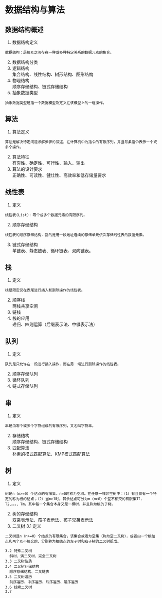 # 数据结构与算法
## 数据结构概述
1. 数据结构定义
```
数据结构：是相互之间存在一种或多种特定关系的数据元素的集合。
```
2. 数据结构分类
  1. 逻辑结构  
集合结构、线性结构、树形结构、图形结构  
  2. 物理结构  
顺序存储结构、链式存储结构  
3. 抽象数据类型
```
抽象数据类型是指一个数据模型及定义在该模型上的一组操作。
```
## 算法
1. 算法定义
```
算法是解决特定问题求解步骤的描述，在计算机中为指令的有限序列，并且每条指令表示一个或多个操作。
```
2. 算法特征  
有穷性、确定性、可行性、输入、输出
3. 算法的设计要求  
正确性、可读性、健壮性、高效率和低存储量要求
## 线性表
1. 定义
```
线性表(List)：零个或多个数据元素的有限序列。
```
2. 顺序存储结构
```
线性表的顺序存储结构，指的是用一段地址连续的存储单元依次存储线性表的数据元素。
```
3. 链式存储结构  
单链表、静态链表、循环链表、双向链表。
## 栈
1. 定义
```
栈是限定仅在表尾进行插入和删除操作的线性表。
```
2. 顺序栈  
两栈共享空间  
3. 链栈  
4. 栈的应用  
递归、四则运算（后缀表示法、中缀表示法）  
## 队列
1. 定义
```
队列是只允许在一段进行插入操作，而在另一端进行删除操作的线性表。
```
2. 顺序存储队列  
3. 循环队列  
4. 链式存储队列  
## 串
1. 定义
```
串是由零个或多个字符组成的有限序列，又名叫字符串。
```
2. 存储结构  
顺序存储结构、链式存储结构
3. 匹配算法  
朴素的模式匹配算法、KMP模式匹配算法
## 树
1. 定义
```
树是n（n>=0）个结点的有限集。n=0时称为空树。在任意一棵非空树中：（1）有且仅有一个特定的称为根的结点；（2）当n>1时，其余结点可分为m（m>0）个互不相交的有限集T1、T2、。。。、Tm，其中每一个集合本身又是一棵树，并且称为根的子树。
```
2. 树的存储结构  
双亲表示法、孩子表示法、孩子兄弟表示法
3. 二叉树
    3.1 定义
```
二叉树是n（n>=0）个结点的有限集合，该集合或者为空集（称为空二叉树），或者由一个根结点和两个互不相交的、分别称为根结点的左子树和右子树的二叉树组成。
```
    3.2 特殊二叉树  
      斜树、满二叉树、完全二叉树
    3.3 二叉树性质  
    3.4 二叉树存储结构  
      顺序存储结构、二叉链表
    3.5 二叉树遍历  
      前序遍历、中序遍历、后序遍历、层序遍历
    3.6 线索二叉树
    3.7 
